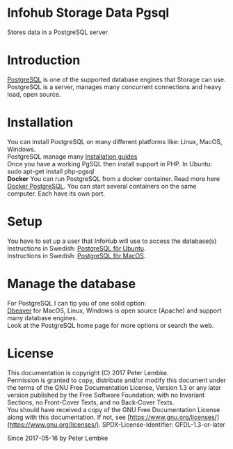 # Infohub Storage Data Pgsql

Stores data in a PostgreSQL server

# Introduction

<a href="https://www.postgresql.org/" target="_blank">PostgreSQL</a> is one of the supported database engines that
Storage can use.  
PostgreSQL is a server, manages many concurrent connections and heavy load, open source.

# Installation

You can install PostgreSQL on many different platforms like: Linux, MacOS, Windows.  
PostgreSQL manage many <a href="https://wiki.postgresql.org/wiki/Detailed_installation_guides" target="_blank">
Installation guides</a>  
Once you have a working PgSQL then install support in PHP. In Ubuntu: sudo apt-get install php-pgsql  
__Docker__ You can run PostgreSQL from a docker container. Read more
here <a href="https://hub.docker.com/_/postgres/" target="_blank">Docker PostgreSQL</a>. You can start several
containers on the same computer. Each have its own port.

# Setup

You have to set up a user that InfoHub will use to access the database(s)  
Instructions in Swedish: <a href="https://www.charzam.com/2017/08/11/postgresql-for-ubuntu/" target="_blank">PostgreSQL
för Ubuntu</a>.  
Instructions in Swedish: <a href="https://www.charzam.com/2016/06/25/postgresql/" target="_blank">PostgreSQL för
MacOS</a>.

# Manage the database

For PostgreSQL I can tip you of one solid option:  
<a href="https://dbeaver.jkiss.org/" target="_blank">Dbeaver</a> for MacOS, Linux, Windows is open source (Apache) and
support many database engines.  
Look at the PostgreSQL home page for more options or search the web.

# License

This documentation is copyright (C) 2017 Peter Lembke.  
Permission is granted to copy, distribute and/or modify this document under the terms of the GNU Free Documentation
License, Version 1.3 or any later version published by the Free Software Foundation; with no Invariant Sections, no
Front-Cover Texts, and no Back-Cover Texts.  
You should have received a copy of the GNU Free Documentation License along with this documentation. If not,
see [https://www.gnu.org/licenses/](https://www.gnu.org/licenses/). SPDX-License-Identifier: GFDL-1.3-or-later

Since 2017-05-16 by Peter Lembke  

